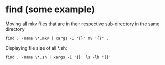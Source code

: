 # find (some example)

Moving all mkv files that are in their respective sub-directory in the same directory

```
find . -name \*.mkv | xargs -I '{}' mv '{}' .
```

Displaying file size of all *.sh:
```
find . -name \*.sh | xargs -I '{}' ls -lh '{}'
```
